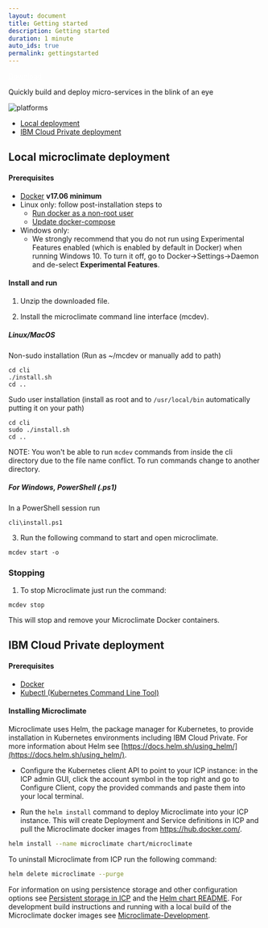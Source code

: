 ```yaml
---
layout: document
title: Getting started
description: Getting started
duration: 1 minute
auto_ids: true
permalink: gettingstarted
---
```


<a href="./download/microclimate.zip" class="download-link trackdownload" id="zipDownload" style="color: white;">Download</a>


Quickly build and deploy micro-services in the blink of an eye

![platforms](https://img.shields.io/badge/runtime-Java%20%7C%20Swift%20%7C%20Node-yellow.svg)

* [Local deployment](#local-microclimate-deployment)
* [IBM Cloud Private deployment](#ibm-cloud-private-deployment)



## Local microclimate deployment

#### Prerequisites
* [Docker](https://www.docker.com/get-docker) **v17.06 minimum**
* Linux only: follow post-installation steps to
  * [Run docker as a non-root user](https://docs.docker.com/engine/installation/linux/linux-postinstall/)
  * [Update docker-compose](https://docs.docker.com/compose/install/)
* Windows only: 
  * We strongly recommend that you do not run using Experimental Features enabled (which is enabled by default in Docker) when running Windows 10. To turn it off, go to Docker->Settings->Daemon and de-select **Experimental Features**.

#### Install and run


1. Unzip the downloaded file.

2. Install the microclimate command line interface (mcdev).


##### Linux/MacOS  
Non-sudo installation (Run as ~/mcdev or manually add to path)
```
cd cli
./install.sh
cd ..
```
Sudo user installation (install as root and to `/usr/local/bin` automatically putting it on your path)
```
cd cli
sudo ./install.sh
cd ..
```
NOTE: You won't be able to run `mcdev` commands from inside the cli directory due to the file name conflict. To run commands change to another directory.
##### For Windows, PowerShell (.ps1)
In a PowerShell session run
```
cli\install.ps1
```
3. Run the following command to start and open microclimate.
```
mcdev start -o
```


### Stopping

1. To stop Microclimate just run the command:
```
mcdev stop
```
This will stop and remove your Microclimate Docker containers.




## IBM Cloud Private deployment

#### Prerequisites
* [Docker](https://www.docker.com/get-docker)
* [Kubectl (Kubernetes Command Line Tool)](https://kubernetes.io/docs/tasks/tools/install-kubectl/)

#### Installing Microclimate

Microclimate uses Helm, the package manager for Kubernetes, to provide installation in Kubernetes environments including IBM Cloud Private. For more information about Helm see [https://docs.helm.sh/using_helm/](https://docs.helm.sh/using_helm/).

- Configure the Kubernetes client API to point to your ICP instance: in the ICP admin GUI, click the account symbol in the top right and go to Configure Client, copy the provided commands and paste them into your local terminal.

- Run the `helm install` command to deploy Microclimate into your ICP instance. This will create Deployment and Service definitions in ICP and pull the Microclimate docker images from https://hub.docker.com/.
```bash
helm install --name microclimate chart/microclimate
```

To uninstall Microclimate from ICP run the following command:
```bash
helm delete microclimate --purge
```

For information on using persistence storage and other configuration options see [Persistent storage in ICP](./persistent) and the [Helm chart README](./helmchart). For development build instructions and running with a local build of the Microclimate docker images see [Microclimate-Development](./microclimatedev).

